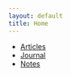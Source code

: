 ```yaml
---
layout: default
title: Home
---
```


* [Articles](/articles/)
* [Journal](/journal/)
* [Notes](/notes/)
